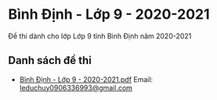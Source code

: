 # Bình Định - Lớp 9 - 2020-2021

Đề thi dành cho lớp Lớp 9 tỉnh Bình Định năm 2020-2021

## Danh sách đề thi

- [Bình Định - Lớp 9 - 2020-2021.pdf](Bình%20Định%20-%20Lớp%209%20-%202020-2021.pdf)
Email: leduchuy0906336993@gmail.com

